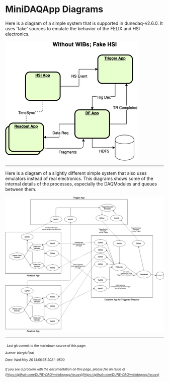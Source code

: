 # MiniDAQApp Diagrams
Here is a diagram of a simple system that is supported in dunedaq-v2.6.0.  It uses 'fake' sources to emulate the behavior of the FELIX and HSI electronics.  

![Overview](Simplev2.6System_Overview.png)


*** 

Here is a diagram of a slightly different simple system that also uses emulators instead of real electronics.  This diagrams shows some of the internal details of the processes, especially the DAQModules and queues between them.

![Some internal detail](Simplev2.6System_SomeDetail.png)



-----

<font size="1">
_Last git commit to the markdown source of this page:_


_Author: bieryAtFnal_

_Date: Wed May 26 14:58:35 2021 -0500_

_If you see a problem with the documentation on this page, please file an Issue at [https://github.com/DUNE-DAQ/minidaqapp/issues](https://github.com/DUNE-DAQ/minidaqapp/issues)_
</font>
